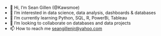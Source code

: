 - 👋 Hi, I’m Sean Gillen (@Kawsmoe)
- 👀 I’m interested in data science, data analysis, dashboards & databases
- 🌱 I’m currently learning Python, SQL, R, PowerBi, Tableau
- 💞️ I’m looking to collaborate on databases and data projects
- 📫 How to reach me seangillenjr@yahoo.com

<!---
Kawsmoe/Kawsmoe is a ✨ special ✨ repository because its `README.md` (this file) appears on your GitHub profile.
You can click the Preview link to take a look at your changes.
--->
